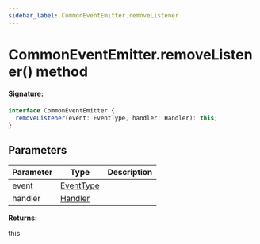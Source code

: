 ```yaml
---
sidebar_label: CommonEventEmitter.removeListener
---
```


# CommonEventEmitter.removeListener() method

#### Signature:

```typescript
interface CommonEventEmitter {
  removeListener(event: EventType, handler: Handler): this;
}
```

## Parameters

| Parameter | Type                                  | Description |
| --------- | ------------------------------------- | ----------- |
| event     | [EventType](./puppeteer.eventtype.md) |             |
| handler   | [Handler](./puppeteer.handler.md)     |             |

**Returns:**

this
